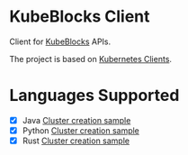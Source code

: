 # KubeBlocks Client
Client for [KubeBlocks](https://github.com/apecloud/kubeblocks) APIs.

The project is based on [Kubernetes Clients](https://github.com/kubernetes-client).

# Languages Supported
- [x] Java
[Cluster creation sample](java/src/main/java/io/kubeblocks/sample/Main.java)
- [x] Python
[Cluster creation sample](python/sample.py)
- [x] Rust
[Cluster creation sample](rust/src/main.rs)
